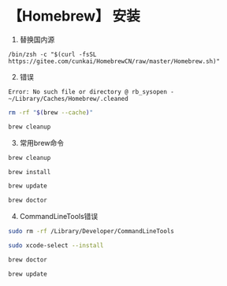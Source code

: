 # **【Homebrew】 安装**



1. 替换国内源 

`/bin/zsh -c "$(curl -fsSL https://gitee.com/cunkai/HomebrewCN/raw/master/Homebrew.sh)"`

2. 错误

`Error: No such file or directory @ rb_sysopen - ~/Library/Caches/Homebrew/.cleaned`

```sh
rm -rf "$(brew --cache)"

brew cleanup
```



3. 常用brew命令

```sh
brew cleanup

brew install

brew update

brew doctor
```



4. CommandLineTools错误

```sh
sudo rm -rf /Library/Developer/CommandLineTools

sudo xcode-select --install

brew doctor

brew update
```

